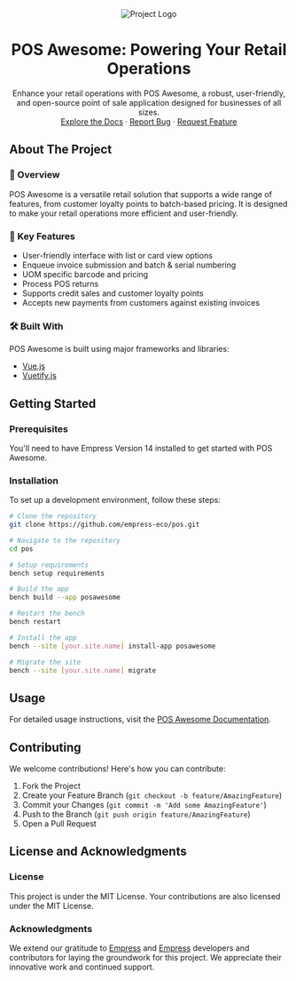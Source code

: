 <div align="center">
    <img src="https://grow.empress.eco/uploads/default/original/2X/1/1f1e1044d3864269d2a613577edb9763890422ab.png" alt="Project Logo">
    <h1 align="center">POS Awesome: Powering Your Retail Operations</h1>
</div>

<p align="center">
    Enhance your retail operations with POS Awesome, a robust, user-friendly, and open-source point of sale application designed for businesses of all sizes.
    <br />
    <a href="https://grow.empress.eco/">Explore the Docs</a>
    ·
    <a href="https://github.com/empress-eco/pos/issues">Report Bug</a>
    ·
    <a href="https://github.com/empress-eco/pos/issues">Request Feature</a>
</p>

## About The Project

### 📖 Overview
POS Awesome is a versatile retail solution that supports a wide range of features, from customer loyalty points to batch-based pricing. It is designed to make your retail operations more efficient and user-friendly.

### 🌟 Key Features
- User-friendly interface with list or card view options
- Enqueue invoice submission and batch & serial numbering
- UOM specific barcode and pricing
- Process POS returns
- Supports credit sales and customer loyalty points
- Accepts new payments from customers against existing invoices

### 🛠 Built With
POS Awesome is built using major frameworks and libraries:
- [Vue.js](https://github.com/vuejs/vue)
- [Vuetify.js](https://github.com/vuetifyjs/vuetify)

## Getting Started

### Prerequisites
You'll need to have Empress Version 14 installed to get started with POS Awesome.

### Installation
To set up a development environment, follow these steps:

```sh
# Clone the repository
git clone https://github.com/empress-eco/pos.git

# Navigate to the repository
cd pos

# Setup requirements
bench setup requirements

# Build the app
bench build --app posawesome

# Restart the bench
bench restart

# Install the app
bench --site [your.site.name] install-app posawesome

# Migrate the site
bench --site [your.site.name] migrate
```

## Usage
For detailed usage instructions, visit the [POS Awesome Documentation](https://grow.empress.eco/).

## Contributing
We welcome contributions! Here's how you can contribute:

1. Fork the Project
2. Create your Feature Branch (`git checkout -b feature/AmazingFeature`)
3. Commit your Changes (`git commit -m 'Add some AmazingFeature'`)
4. Push to the Branch (`git push origin feature/AmazingFeature`)
5. Open a Pull Request

## License and Acknowledgments

### License
This project is under the MIT License. Your contributions are also licensed under the MIT License.

### Acknowledgments
We extend our gratitude to [Empress](https://github.com/Empress/Empress) and [Empress](https://github.com/Empress/Empress) developers and contributors for laying the groundwork for this project. We appreciate their innovative work and continued support.
